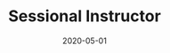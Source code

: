---
layout: post
title: Sessional Instructor
date: 2020-05-01
end_date: 2020-12-01
company: University of Waterloo
department: Cheriton School of Computer Science 
type: experience
---